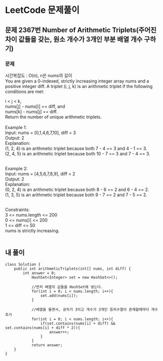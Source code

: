 # LeetCode 문제풀이

## 문제 2367번 Number of Arithmetic Triplets(주어진 차이 값들을 갖는, 원소 개수가 3개인 부분 배열 개수 구하기)
### 문제<br>
시간복잡도 : O(n), n은 nums의 길이<br>
You are given a 0-indexed, strictly increasing integer array nums and a positive integer diff. A triplet (i, j, k) is an arithmetic triplet if the following conditions are met:

i < j < k,<br>
nums[j] - nums[i] == diff, and<br>
nums[k] - nums[j] == diff.<br>
Return the number of unique arithmetic triplets.
<br><br>
Example 1:<br>
Input: nums = [0,1,4,6,7,10], diff = 3<br>
Output: 2<br>
Explanation:<br>
(1, 2, 4) is an arithmetic triplet because both 7 - 4 == 3 and 4 - 1 == 3.<br>
(2, 4, 5) is an arithmetic triplet because both 10 - 7 == 3 and 7 - 4 == 3. <br><br>

Example 2:<br>
Input: nums = [4,5,6,7,8,9], diff = 2<br>
Output: 2<br>
Explanation:<br>
(0, 2, 4) is an arithmetic triplet because both 8 - 6 == 2 and 6 - 4 == 2.<br>
(1, 3, 5) is an arithmetic triplet because both 9 - 7 == 2 and 7 - 5 == 2.<br><br> 

Constraints:<br>
3 <= nums.length <= 200<br>
0 <= nums[i] <= 200<br>
1 <= diff <= 50<br>
nums is strictly increasing.<br><br>
 
## 내 풀이
```
class Solution {
    public int arithmeticTriplets(int[] nums, int diff) {
        int answer = 0;
            HashSet<Integer> set = new HashSet<>();
            
            //먼저 배열의 값들을 HashSet에 넣는다.
            for(int i = 0; i < nums.length; i++){
                set.add(nums[i]);
            }
            
            //배열을 돌면서, 공차가 3이고 개수가 3개인 등차수열이 존재할때마다 개수 추가
            for(int i = 0; i < nums.length; i++){
                if(set.contains(nums[i] + diff) && set.contains(nums[i] + diff * 2)){
                    answer++;
                }
            }
            return answer;
    }
}
```